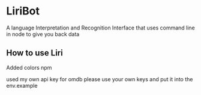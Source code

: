 # LiriBot
A language Interpretation and Recognition Interface that uses command line in node to give you back data

## How to use Liri



Added colors npm

used my own api key for omdb
please use your own keys and put it into the env.example